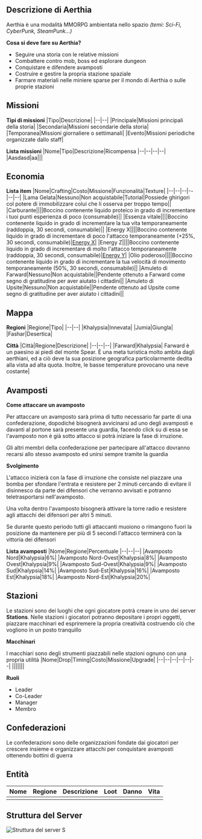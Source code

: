 ## Descrizione di Aerthia

Aerthia è una modalità MMORPG ambientata nello spazio *(temi: Sci-Fi, CyberPunk, SteamPunk...)*

**Cosa si deve fare su Aerthia?**
 - Seguire una storia con le relative missioni
 - Combattere contro mob, boss ed esplorare dungeon
 - Conquistare e difendere avamposti
 - Costruire e gestire la propria stazione spaziale
 - Farmare materiali nelle miniere sparse per il mondo di Aerthia o sulle proprie stazioni


## Missioni

**Tipi di missioni**
|Tipo|Descrizione|
|--|--|
|Principale|Missioni principali della storia|
|Secondaria|Missioni secondarie della storia|
|Temporanea|Missioni giornaliere o settimanali|
|Evento|Missioni periodiche organizzate dallo staff|


**Lista missioni**
|Nome|Tipo|Descrizione|Ricompensa
|--|--|--|--|
|Aasdasd|aa|||


## Economia

**Lista item**
|Nome|Crafting|Costo|Missione|Funzionalità|Texture|
|--|--|--|--|--|--|
|Lama Gelata|Nessuno|Non acquistabile|Tutorial|Possiede ghirigori col potere di immobilizzare colui che li osserva per troppo tempo||
|Carburante||||Boccino contenente liquido proteico in grado di incrementare i tuoi punti esperienza di poco (consumabile)||
|Essenza vitale||||Boccino contenente liquido in grado di incrementare la tua vita temporaneamente (raddoppia, 30 secondi, consumabile)||
|Energy X||||Boccino contenente liquido in grado di incrementare di poco l'attacco temporaneamente (+25%, 30 secondi, consumabile)|[Energy X](https://i.imgur.com/ZKn2jOq.png)|
|Energy Z||||Boccino contenente liquido in grado di incrementare di molto l'attacco temporaneamente (raddoppia, 30 secondi, consumabile)|[Energy Y](https://i.imgur.com/zpAfeUb.png)|
|Olio poderoso||||Boccino contenente liquido in grado di incrementare la tua velocità di movimento temporaneamente (50%, 30 secondi, consumabile)||
|Amuleto di Farward|Nessuno|Non acquistabile||Pendente ottenuto a Farward come segno di gratitudine per aver aiutato i cittadini||
|Amuleto di Upsite|Nessuno|Non acquistabile||Pendente ottenuto ad Upsite come segno di gratitudine per aver aiutato i cittadini||

## Mappa

**Regioni**
|Regione|Tipo|
|--|--|
|Khalypsia|Innevata|
|Jumia|Giungla|
|Fashar|Desertica|

**Città**
|Città|Regione|Descrizione|
|--|--|--|
|Farward|Khalypsia| Farward è un paesino ai piedi del monte Spear. È una meta turistica molto ambita dagli aerthiani, ed a ciò deve la sua posizione geografica particolarmente dedita alla vista ad alta quota. Inoltre, le basse temperature provocano una neve costante|

## **Avamposti**

**Come attaccare un avamposto**

Per attaccare un avamposto sarà prima di tutto necessario far parte di una confederazione, dopodiché bisognerà avvicinarsi ad uno degli avamposti e davanti al portone sarà presente una guardia, facendo click su di essa se l'avamposto non è già sotto attacco si potrà iniziare la fase di irruzione.

Gli altri membri della confederazione per partecipare all'attacco dovranno recarsi allo stesso avamposto ed unirsi sempre tramite la guardia

**Svolgimento**

L'attacco inizierà con la fase di irruzione che consiste nel piazzare una bomba per sfondare l'entrata e resistere per 2 minuti cercando di evitare il disinnesco da parte dei difensori che verranno avvisati e potranno teletrasportarsi nell'avamposto.

Una volta dentro l'avamposto bisognerà attivare la torre radio e resistere agli attacchi dei difensori per altri 5 minuti.

Se durante questo periodo tutti gli attaccanti muoiono o rimangono fuori la posizione da mantenere per più di 5 secondi l'attacco terminerà con la vittoria dei difensori

**Lista avamposti**
|Nome|Regione|Percentuale
|--|--|--|
|Avamposto Nord|Khalypsia|6%|
|Avamposto Nord-Ovest|Khalypsia|8%|
|Avamposto Ovest|Khalypsia|9%|
|Avamposto Sud-Ovest|Khalypsia|9%|
|Avamposto Sud|Khalypsia|14%|
|Avamposto Sud-Est|Khalypsia|16%|
|Avamposto Est|Khalypsia|18%|
|Avamposto Nord-Est|Khalypsia|20%|

## Stazioni
Le stazioni sono dei luoghi che ogni giocatore potrà creare in uno dei server **Stations**. Nelle stazioni i giocatori potranno depositare i propri oggetti, piazzare macchinari ed espriremere la propria creatività costruendo ciò che vogliono in un posto tranquillo

**Macchinari**

I macchiari sono degli strumenti piazzabili nelle stazioni ognuno con una propria utilità
|Nome|Drop|Timing|Costo|Missione|Upgrade|
|--|--|--|--|--|--|
|||||||

**Ruoli**
 - Leader
 - Co-Leader
 - Manager
 - Membro

## Confederazioni
Le confederazioni sono delle organizzazioni fondate dai giocatori per crescere insieme e organizzare attacchi per conquistare avamposti ottenendo bottini di guerra

## Entità
|Nome|Regione|Descrizione|Loot|Danno|Vita|
|--|--|--|--|--|--|
|||||||

## Struttura del Server
![Struttura del server](https://imgur.com/uHqzv6i.png)
S
